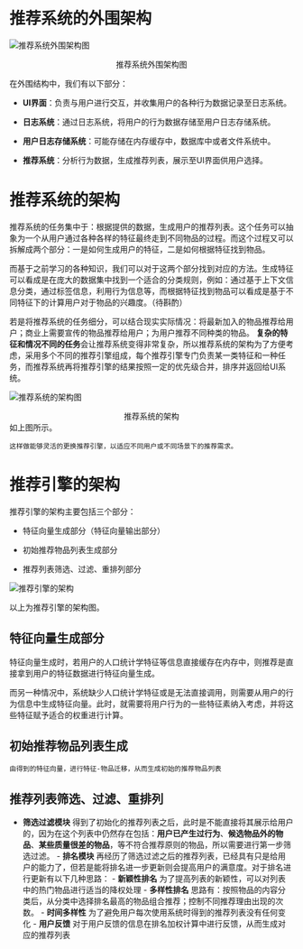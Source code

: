 # 推荐系统的外围架构

![推荐系统外围架构图](https://hdu-cs-wiki.oss-cn-hangzhou.aliyuncs.com/推荐系统外围架构图.png)

<center>推荐系统外围架构图</center>

在外围结构中，我们有以下部分：

- **UI界面**：负责与用户进行交互，并收集用户的各种行为数据记录至日志系统。

- **日志系统**：通过日志系统，将用户的行为数据存储至用户日志存储系统。

- **用户日志存储系统**：可能存储在内存缓存中，数据库中或者文件系统中。

- **推荐系统**：分析行为数据，生成推荐列表，展示至UI界面供用户选择。

# 推荐系统的架构
推荐系统的任务集中于：根据提供的数据，生成用户的推荐列表。这个任务可以抽象为一个从用户通过各种各样的特征最终走到不同物品的过程。而这个过程又可以拆解成两个部分：一是如何生成用户的特征，二是如何根据特征找到物品。

而基于之前学习的各种知识，我们可以对于这两个部分找到对应的方法。生成特征可以看成是在庞大的数据集中找到一个适合的分类规则，例如：通过基于上下文信息分类，通过标签信息，利用行为信息等，而根据特征找到物品可以看成是基于不同特征下的计算用户对于物品的兴趣度。（待斟酌）

若是将推荐系统的任务细分，可以结合现实实际情况：将最新加入的物品推荐给用户；商业上需要宣传的物品推荐给用户；为用户推荐不同种类的物品。
**复杂的特征和情况不同的任务**会让推荐系统变得非常复杂，所以推荐系统的架构为了方便考虑，采用多个不同的推荐引擎组成，每个推荐引擎专门负责某一类特征和一种任务，而推荐系统再将推荐引擎的结果按照一定的优先级合并，排序并返回给UI系统。

![推荐系统的架构图](https://hdu-cs-wiki.oss-cn-hangzhou.aliyuncs.com/推荐系统的架构图.png)

<center>推荐系统的架构</center>
	如上图所示。

	这样做能够灵活的更换推荐引擎，以适应不同用户或不同场景下的推荐需求。

# 推荐引擎的架构
推荐引擎的架构主要包括三个部分：

- 特征向量生成部分（特征向量输出部分）

- 初始推荐物品列表生成部分

- 推荐列表筛选、过滤、重排列部分

![推荐引擎的架构](https://hdu-cs-wiki.oss-cn-hangzhou.aliyuncs.com/推荐引擎的架构.png)

以上为推荐引擎的架构图。

## 特征向量生成部分
特征向量生成时，若用户的人口统计学特征等信息直接缓存在内存中，则推荐是直接拿到用户的特征数据进行特征向量生成。

而另一种情况中，系统缺少人口统计学特征或是无法直接调用，则需要从用户的行为信息中生成特征向量。此时，就需要将用户行为的一些特征素纳入考虑，并将这些特征赋予适合的权重进行计算。

## 初始推荐物品列表生成
	由得到的特征向量，进行特征-物品迁移，从而生成初始的推荐物品列表

## 推荐列表筛选、过滤、重排列

- **筛选过滤模块**
			得到了初始化的推荐列表之后，此时是不能直接将其展示给用户的，因为在这个列表中仍然存在包括：**用户已产生过行为**、**候选物品外的物品**、**某些质量很差的物品**，等不符合推荐原则的物品，所以需要进行第一步筛选过滤。
		- **排名模块**
			再经历了筛选过滤之后的推荐列表，已经具有只是给用户的能力了，但若是能将排名进一步更新则会提高用户的满意度。对于排名进行更新有以下几种思路：
			- **新颖性排名**
				为了提高列表的新颖性，可以对列表中的热门物品进行适当的降权处理
			- **多样性排名**
				思路有：按照物品的内容分类后，从分类中选择排名最高的物品组合推荐；控制不同推荐理由出现的次数。
			- **时间多样性**
				为了避免用户每次使用系统时得到的推荐列表没有任何变化
			- **用户反馈**
				对于用户反馈的信息在排名加权计算中进行反馈，从而生成对应的推荐列表
		
	

